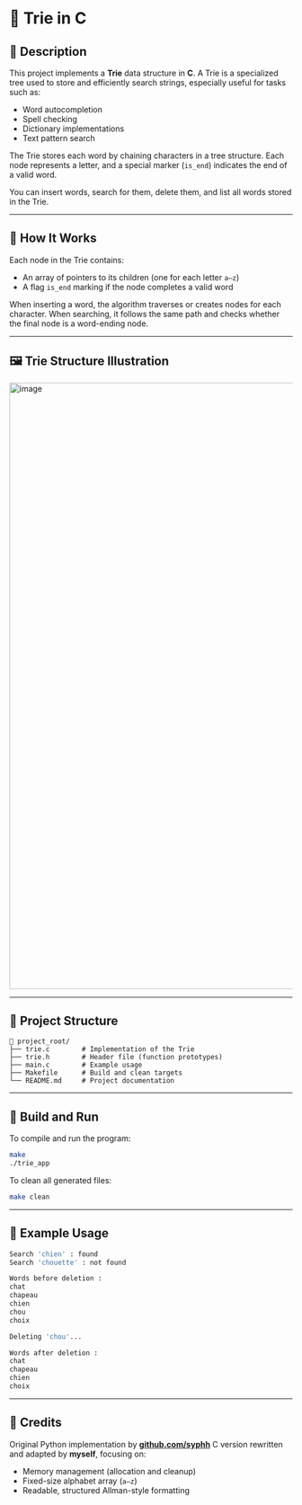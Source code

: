 # 🧠 Trie in C

## 📖 Description

This project implements a **Trie** data structure in **C**.
A Trie is a specialized tree used to store and efficiently search strings, especially useful for tasks such as:

- Word autocompletion
- Spell checking
- Dictionary implementations
- Text pattern search

The Trie stores each word by chaining characters in a tree structure.
Each node represents a letter, and a special marker (`is_end`) indicates the end of a valid word.

You can insert words, search for them, delete them, and list all words stored in the Trie.

---

## 🧩 How It Works

Each node in the Trie contains:
- An array of pointers to its children (one for each letter `a–z`)
- A flag `is_end` marking if the node completes a valid word

When inserting a word, the algorithm traverses or creates nodes for each character.
When searching, it follows the same path and checks whether the final node is a word-ending node.

---

## 🖼️ Trie Structure Illustration
<img width="1920" height="1080" alt="image" src="https://github.com/user-attachments/assets/d7969c2f-59e3-47c8-8a00-e571ec8809e8" />

---

## 🧱 Project Structure

```
📁 project_root/
├── trie.c        # Implementation of the Trie
├── trie.h        # Header file (function prototypes)
├── main.c        # Example usage
├── Makefile      # Build and clean targets
└── README.md     # Project documentation
```

---

## 🧰 Build and Run

To compile and run the program:

```bash
make
./trie_app
```

To clean all generated files:

```bash
make clean
```

---

## 🧮 Example Usage

```bash
Search 'chien' : found
Search 'chouette' : not found

Words before deletion :
chat
chapeau
chien
chou
choix

Deleting 'chou'...

Words after deletion :
chat
chapeau
chien
choix
```

---

## 🙏 Credits

Original Python implementation by [**github.com/syphh**](https://gist.github.com/syphh)
C version rewritten and adapted by **myself**, focusing on:
- Memory management (allocation and cleanup)
- Fixed-size alphabet array (`a–z`)
- Readable, structured Allman-style formatting
